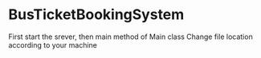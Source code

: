 # BusTicketBookingSystem
First start the srever, then main method of Main class
Change file location according to your machine
